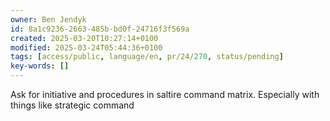 ```yaml
---
owner: Ben Jendyk
id: 8a1c9236-2663-485b-bd0f-24716f3f569a
created: 2025-03-20T10:27:14+0100
modified: 2025-03-24T05:44:36+0100
tags: [access/public, language/en, pr/24/270, status/pending]
key-words: []
---
```


Ask for initiative and procedures in saltire command matrix. Especially with things like strategic command 